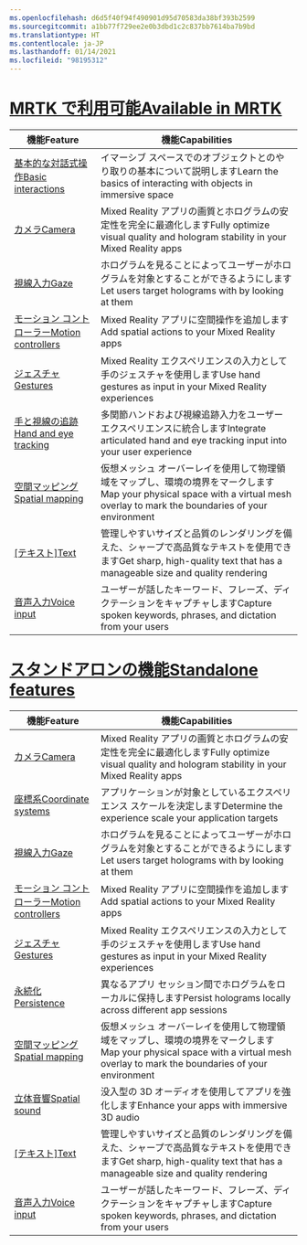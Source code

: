 ```yaml
---
ms.openlocfilehash: d6d5f40f94f490901d95d70583da38bf393b2599
ms.sourcegitcommit: a1bb77f729ee2e0b3dbd1c2c837bb7614ba7b9bd
ms.translationtype: HT
ms.contentlocale: ja-JP
ms.lasthandoff: 01/14/2021
ms.locfileid: "98195312"
---
```

# <a name="available-in-mrtk"></a>[<span data-ttu-id="f8158-101">MRTK で利用可能</span><span class="sxs-lookup"><span data-stu-id="f8158-101">Available in MRTK</span></span>](#tab/mrtk)

|  <span data-ttu-id="f8158-102">機能</span><span class="sxs-lookup"><span data-stu-id="f8158-102">Feature</span></span>  |  <span data-ttu-id="f8158-103">機能</span><span class="sxs-lookup"><span data-stu-id="f8158-103">Capabilities</span></span>  |
| --- | --- |
| [<span data-ttu-id="f8158-104">基本的な対話式操作</span><span class="sxs-lookup"><span data-stu-id="f8158-104">Basic interactions</span></span>](../unity/mrtk-101.md) | <span data-ttu-id="f8158-105">イマーシブ スペースでのオブジェクトとのやり取りの基本について説明します</span><span class="sxs-lookup"><span data-stu-id="f8158-105">Learn the basics of interacting with objects in immersive space</span></span> |
| [<span data-ttu-id="f8158-106">カメラ</span><span class="sxs-lookup"><span data-stu-id="f8158-106">Camera</span></span>](../unity/camera-in-unity.md) | <span data-ttu-id="f8158-107">Mixed Reality アプリの画質とホログラムの安定性を完全に最適化します</span><span class="sxs-lookup"><span data-stu-id="f8158-107">Fully optimize visual quality and hologram stability in your Mixed Reality apps</span></span> |
| [<span data-ttu-id="f8158-108">視線入力</span><span class="sxs-lookup"><span data-stu-id="f8158-108">Gaze</span></span>](../unity/gaze-in-unity.md) | <span data-ttu-id="f8158-109">ホログラムを見ることによってユーザーがホログラムを対象とすることができるようにします</span><span class="sxs-lookup"><span data-stu-id="f8158-109">Let users target holograms with by looking at them</span></span> |
| [<span data-ttu-id="f8158-110">モーション コントローラー</span><span class="sxs-lookup"><span data-stu-id="f8158-110">Motion controllers</span></span>](../unity/motion-controllers-in-unity.md) | <span data-ttu-id="f8158-111">Mixed Reality アプリに空間操作を追加します</span><span class="sxs-lookup"><span data-stu-id="f8158-111">Add spatial actions to your Mixed Reality apps</span></span> |
| [<span data-ttu-id="f8158-112">ジェスチャ</span><span class="sxs-lookup"><span data-stu-id="f8158-112">Gestures</span></span>](../unity/gestures-in-unity.md) | <span data-ttu-id="f8158-113">Mixed Reality エクスペリエンスの入力として手のジェスチャを使用します</span><span class="sxs-lookup"><span data-stu-id="f8158-113">Use hand gestures as input in your Mixed Reality experiences</span></span> |
| [<span data-ttu-id="f8158-114">手と視線の追跡</span><span class="sxs-lookup"><span data-stu-id="f8158-114">Hand and eye tracking</span></span>](../unity/hand-eye-in-unit.md) | <span data-ttu-id="f8158-115">多関節ハンドおよび視線追跡入力をユーザー エクスペリエンスに統合します</span><span class="sxs-lookup"><span data-stu-id="f8158-115">Integrate articulated hand and eye tracking input into your user experience</span></span> |
| [<span data-ttu-id="f8158-116">空間マッピング</span><span class="sxs-lookup"><span data-stu-id="f8158-116">Spatial mapping</span></span>](../unity/spatial-mapping-in-unity.md) | <span data-ttu-id="f8158-117">仮想メッシュ オーバーレイを使用して物理領域をマップし、環境の境界をマークします</span><span class="sxs-lookup"><span data-stu-id="f8158-117">Map your physical space with a virtual mesh overlay to mark the boundaries of your environment</span></span> |
| <span data-ttu-id="f8158-118">[[テキスト]](../unity/text-in-unity.md)</span><span class="sxs-lookup"><span data-stu-id="f8158-118">[Text](../unity/text-in-unity.md)</span></span> | <span data-ttu-id="f8158-119">管理しやすいサイズと品質のレンダリングを備えた、シャープで高品質なテキストを使用できます</span><span class="sxs-lookup"><span data-stu-id="f8158-119">Get sharp, high-quality text that has a manageable size and quality rendering</span></span> |
| [<span data-ttu-id="f8158-120">音声入力</span><span class="sxs-lookup"><span data-stu-id="f8158-120">Voice input</span></span>](../unity/voice-input-in-unity.md) | <span data-ttu-id="f8158-121">ユーザーが話したキーワード、フレーズ、ディクテーションをキャプチャします</span><span class="sxs-lookup"><span data-stu-id="f8158-121">Capture spoken keywords, phrases, and dictation from your users</span></span>|

# <a name="standalone-features"></a>[<span data-ttu-id="f8158-122">スタンドアロンの機能</span><span class="sxs-lookup"><span data-stu-id="f8158-122">Standalone features</span></span>](#tab/standalone)

|  <span data-ttu-id="f8158-123">機能</span><span class="sxs-lookup"><span data-stu-id="f8158-123">Feature</span></span>  |  <span data-ttu-id="f8158-124">機能</span><span class="sxs-lookup"><span data-stu-id="f8158-124">Capabilities</span></span>  |
| --- | --- |
| [<span data-ttu-id="f8158-125">カメラ</span><span class="sxs-lookup"><span data-stu-id="f8158-125">Camera</span></span>](../unity/camera-in-unity.md) | <span data-ttu-id="f8158-126">Mixed Reality アプリの画質とホログラムの安定性を完全に最適化します</span><span class="sxs-lookup"><span data-stu-id="f8158-126">Fully optimize visual quality and hologram stability in your Mixed Reality apps</span></span> |
| [<span data-ttu-id="f8158-127">座標系</span><span class="sxs-lookup"><span data-stu-id="f8158-127">Coordinate systems</span></span>](../unity/coordinate-systems-in-unity.md) | <span data-ttu-id="f8158-128">アプリケーションが対象としているエクスペリエンス スケールを決定します</span><span class="sxs-lookup"><span data-stu-id="f8158-128">Determine the experience scale your application targets</span></span> |
| [<span data-ttu-id="f8158-129">視線入力</span><span class="sxs-lookup"><span data-stu-id="f8158-129">Gaze</span></span>](../unity/gaze-in-unity.md) | <span data-ttu-id="f8158-130">ホログラムを見ることによってユーザーがホログラムを対象とすることができるようにします</span><span class="sxs-lookup"><span data-stu-id="f8158-130">Let users target holograms with by looking at them</span></span> |
| [<span data-ttu-id="f8158-131">モーション コントローラー</span><span class="sxs-lookup"><span data-stu-id="f8158-131">Motion controllers</span></span>](../unity/motion-controllers-in-unity.md) | <span data-ttu-id="f8158-132">Mixed Reality アプリに空間操作を追加します</span><span class="sxs-lookup"><span data-stu-id="f8158-132">Add spatial actions to your Mixed Reality apps</span></span> |
| [<span data-ttu-id="f8158-133">ジェスチャ</span><span class="sxs-lookup"><span data-stu-id="f8158-133">Gestures</span></span>](../unity/gestures-in-unity.md) | <span data-ttu-id="f8158-134">Mixed Reality エクスペリエンスの入力として手のジェスチャを使用します</span><span class="sxs-lookup"><span data-stu-id="f8158-134">Use hand gestures as input in your Mixed Reality experiences</span></span> |
| [<span data-ttu-id="f8158-135">永続化</span><span class="sxs-lookup"><span data-stu-id="f8158-135">Persistence</span></span>](../unity/persistence-in-unity.md) | <span data-ttu-id="f8158-136">異なるアプリ セッション間でホログラムをローカルに保持します</span><span class="sxs-lookup"><span data-stu-id="f8158-136">Persist holograms locally across different app sessions</span></span> |
| [<span data-ttu-id="f8158-137">空間マッピング</span><span class="sxs-lookup"><span data-stu-id="f8158-137">Spatial mapping</span></span>](../unity/spatial-mapping-in-unity.md) | <span data-ttu-id="f8158-138">仮想メッシュ オーバーレイを使用して物理領域をマップし、環境の境界をマークします</span><span class="sxs-lookup"><span data-stu-id="f8158-138">Map your physical space with a virtual mesh overlay to mark the boundaries of your environment</span></span> |
| [<span data-ttu-id="f8158-139">立体音響</span><span class="sxs-lookup"><span data-stu-id="f8158-139">Spatial sound</span></span>](../unity/spatial-sound-in-unity.md) | <span data-ttu-id="f8158-140">没入型の 3D オーディオを使用してアプリを強化します</span><span class="sxs-lookup"><span data-stu-id="f8158-140">Enhance your apps with immersive 3D audio</span></span> |
| <span data-ttu-id="f8158-141">[[テキスト]](../unity/text-in-unity.md)</span><span class="sxs-lookup"><span data-stu-id="f8158-141">[Text](../unity/text-in-unity.md)</span></span> | <span data-ttu-id="f8158-142">管理しやすいサイズと品質のレンダリングを備えた、シャープで高品質なテキストを使用できます</span><span class="sxs-lookup"><span data-stu-id="f8158-142">Get sharp, high-quality text that has a manageable size and quality rendering</span></span> |
| [<span data-ttu-id="f8158-143">音声入力</span><span class="sxs-lookup"><span data-stu-id="f8158-143">Voice input</span></span>](../unity/voice-input-in-unity.md) | <span data-ttu-id="f8158-144">ユーザーが話したキーワード、フレーズ、ディクテーションをキャプチャします</span><span class="sxs-lookup"><span data-stu-id="f8158-144">Capture spoken keywords, phrases, and dictation from your users</span></span>|


